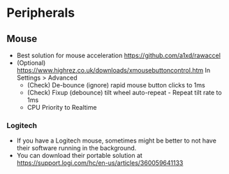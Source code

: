 # Peripherals

## Mouse

- Best solution for mouse acceleration <https://github.com/a1xd/rawaccel>
- (Optional) <https://www.highrez.co.uk/downloads/xmousebuttoncontrol.htm> In Settings > Advanced
    - (Check) De-bounce (ignore) rapid mouse button clicks to 1ms
    - (Check) Fixup (debounce) tilt wheel auto-repeat - Repeat tilt rate to 1ms
    - CPU Priority to Realtime

### Logitech

- If you have a Logitech mouse, sometimes might be better to not have their software running in the background.
- You can download their portable solution at <https://support.logi.com/hc/en-us/articles/360059641133>
